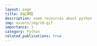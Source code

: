 ```yaml
---
layout: page
title: B站课程
description: some resources about python
img: assets/img/10.gif
importance: 1
category: Python
related_publications: true
---
```

